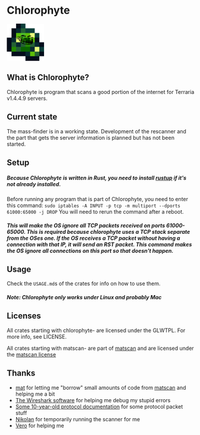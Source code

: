 # Chlorophyte

<p>
    <img src="https://github.com/Paddyk45/chlorophyte/blob/main/assets/logo.png" height=100 alt=":3">
</p>

## What is Chlorophyte?
Chlorophyte is program that scans a good portion of the internet for Terraria v1.4.4.9 servers.

## Current state
The mass-finder is in a working state.
Development of the rescanner and the part that gets the server information is planned but has not been started.

## Setup
##### Because Chlorophyte is written in Rust, you need to install [rustup](https://rustup.rs) if it's not already installed.
Before running any program that is part of Chlorophyte, you need to enter this command:
`sudo iptables -A INPUT -p tcp -m multiport --dports 61000:65000 -j DROP`
You will need to rerun the command after a reboot.
##### This will make the OS ignore all TCP packets received on ports 61000-65000. This is required because chlorophyte uses a TCP stack separate from the OSes one. If the OS receives a TCP packet without having a connection with that IP, it will send an RST packet. This command makes the OS ignore all connections on this port so that doesn't happen.

## Usage
Check the `USAGE.md`s of the crates for info on how to use them.
##### Note: Chlorophyte only works under Linux and probably Mac


## Licenses
All crates starting with chlorophyte- are licensed under the GLWTPL. For more info, see LICENSE.

All crates starting with matscan- are part of [matscan](https://github.com/mat-1/matscan) and are licensed under the [matscan license](https://raw.githubusercontent.com/mat-1/matscan/master/LICENSE)

## Thanks
- [mat](https://github.com/mat-1) for letting me "borrow" small amounts of code from [matscan](https://github.com/mat-1/matscan) and helping me a bit
- [The Wireshark software](https://www.wireshark.org) for helping me debug my stupid errors
- [Some 10-year-old protocol documentation](https://seancode.com/terrafirma/net.html) for some protocol packet stuff
- [Nikolan](https://github.com/nikolan123) for temporarily running the scanner for me
- [Vero](https://github.com/veronoicc/) for helping me
